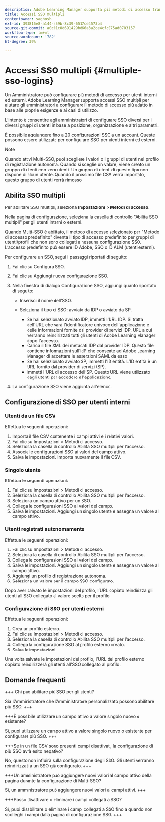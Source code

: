```yaml
---
description: Adobe Learning Manager supporta più metodi di accesso tramite più configurazioni SSO per utenti interni ed esterni.
title: Accessi SSO multipli
contentowner: saghosh
exl-id: 398816e8-a144-459b-8c39-6517ce4573b4
source-git-commit: a0c01c0d691429bd66a3a2ce4cfc175ad0703157
workflow-type: tm+mt
source-wordcount: '782'
ht-degree: 39%

---
```


# Accessi SSO multipli {#multiple-sso-logins}

Un Amministratore può configurare più metodi di accesso per utenti interni ed esterni. Adobe Learning Manager supporta accessi SSO multipli per aiutare gli amministratori a configurare il metodo di accesso più adatto in base alle proprie esigenze e ai casi di utilizzo.

L’intento è consentire agli amministratori di configurare SSO diversi per i diversi gruppi di utenti in base a posizione, organizzazione e altri parametri.

È possibile aggiungere fino a 20 configurazioni SSO a un account. Queste possono essere utilizzate per configurare SSO per utenti interni ed esterni.

>[!NOTE]
>
>Quando attivi Multi-SSO, puoi scegliere i valori o i gruppi di utenti nel profilo di registrazione autonoma. Quando si sceglie un valore, viene creato un gruppo di utenti con zero utenti. Un gruppo di utenti di questo tipo non dispone di alcun utente. Quando il prossimo file CSV verrà importato, questo gruppo di utenti verrà rimosso.

## Abilita SSO multipli

Per abilitare SSO multipli, seleziona **Impostazioni** > **Metodi di accesso**.

Nella pagina di configurazione, seleziona la casella di controllo &quot;Abilita SSO multipli&quot; per gli utenti interni o esterni.

Quando Multi-SSO è abilitato, il metodo di accesso selezionato per &quot;Metodo di accesso predefinito&quot; diventa il tipo di accesso predefinito per gruppi di utenti/profili che non sono collegati a nessuna configurazione SSO. L’accesso predefinito può essere ID Adobe, SSO o ID ALM (utenti esterni).

Per configurare un SSO, segui i passaggi riportati di seguito:

1. Fai clic su Configura SSO.
1. Fai clic su Aggiungi nuova configurazione SSO.
1. Nella finestra di dialogo Configurazione SSO, aggiungi quanto riportato di seguito:

   * Inserisci il nome dell’SSO.
   * Seleziona il tipo di SSO: avviato da IDP o avviato da SP.

      * Se hai selezionato avviato IDP, immetti l&#39;URL IDP. Si tratta dell&#39;URL che sarà l&#39;identificatore univoco dell&#39;applicazione e delle informazioni fornite dal provider di servizi IDP. URL a cui verranno reindirizzati tutti gli utenti di Adobe Learning Manager dopo l&#39;accesso.
      * Carica il file XML dei metadati IDP dal provider IDP. Questo file contiene informazioni sull’IdP che consente ad Adobe Learning Manager di accettare le asserzioni SAML da esso
      * Se hai selezionato avviato SP, immetti l&#39;ID entità. L’ID entità è un URL fornito dal provider di servizi (SP).
      * Immetti l&#39;URL di accesso dell’SP. Questo URL viene utilizzato dagli utenti per accedere all&#39;applicazione.

1. La configurazione SSO viene aggiunta all&#39;elenco.

## Configurazione di SSO per utenti interni

### Utenti da un file CSV

Effettua le seguenti operazioni:

1. Importa il file CSV contenente i campi attivi e i relativi valori.
1. Fai clic su Impostazioni > Metodi di accesso.
1. Seleziona la casella di controllo Abilita SSO multipli per l’accesso.
1. Associa le configurazioni SSO ai valori del campo attivo.
1. Salva le impostazioni. Importa nuovamente il file CSV.

### Singolo utente

Effettua le seguenti operazioni:

1. Fai clic su Impostazioni > Metodi di accesso.
1. Seleziona la casella di controllo Abilita SSO multipli per l’accesso.
1. Seleziona un campo attivo per un SSO.
1. Collega le configurazioni SSO ai valori del campo.
1. Salva le impostazioni. Aggiungi un singolo utente e assegna un valore al campo attivo.

### Utenti registrati autonomamente

Effettua le seguenti operazioni:

1. Fai clic su Impostazioni > Metodi di accesso.
1. Seleziona la casella di controllo Abilita SSO multipli per l’accesso.
1. Collega le configurazioni SSO ai valori del campo.
1. Salva le impostazioni. Aggiungi un singolo utente e assegna un valore al campo attivo.
1. Aggiungi un profilo di registrazione autonoma.
1. Seleziona un valore per il campo SSO configurato.

Dopo aver salvato le impostazioni del profilo, l’URL copiato reindirizza gli utenti all’SSO collegato al valore scelto per il profilo.

### Configurazione di SSO per utenti esterni

Effettua le seguenti operazioni:

1. Crea un profilo esterno.
1. Fai clic su Impostazioni > Metodi di accesso.
1. Seleziona la casella di controllo Abilita SSO multipli per l’accesso.
1. Collega la configurazione SSO al profilo esterno creato.
1. Salva le impostazioni.

Una volta salvate le impostazioni del profilo, l’URL del profilo esterno copiato reindirizzerà gli utenti all’SSO collegato al profilo.

## Domande frequenti

+++ Chi può abilitare più SSO per gli utenti?

Sia l’Amministratore che l’Amministratore personalizzato possono abilitare più SSO.
+++

+++È possibile utilizzare un campo attivo a valore singolo nuovo o esistente?

Sì, puoi utilizzare un campo attivo a valore singolo nuovo o esistente per configurare più SSO.
+++

+++Se in un file CSV sono presenti campi disattivati, la configurazione di più SSO avrà esito negativo?

No, questo non influirà sulla configurazione degli SSO. Gli utenti verranno reindirizzati a un SSO già configurato.
+++

+++Un amministratore può aggiungere nuovi valori al campo attivo della pagina durante la configurazione di Multi-SSO?

Sì, un amministratore può aggiungere nuovi valori ai campi attivi.
+++

+++Posso disattivare o eliminare i campi collegati a SSO?

Sì, puoi disabilitare o eliminare i campi collegati a SSO fino a quando non scolleghi i campi dalla pagina di configurazione SSO.
+++
